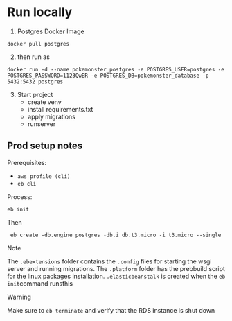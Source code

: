 # Run locally

1. Postgres Docker Image
```
docker pull postgres
```
2. then run as
```
docker run -d --name pokemonster_postgres -e POSTGRES_USER=postgres -e POSTGRES_PASSWORD=1123QwER -e POSTGRES_DB=pokemonster_database -p 5432:5432 postgres
```

3. Start project
   - create venv
   - install requirements.txt
   - apply migrations
   - runserver

## Prod setup notes
Prerequisites:
- `aws profile (cli)`
- `eb cli`

Process:

```
eb init
```

Then
 ```
  eb create -db.engine postgres -db.i db.t3.micro -i t3.micro --single
  ```


> [!NOTE]
The `.ebextensions` folder contains the `.config` files for starting the wsgi server and running  migrations. The `.platform`  folder has the prebbuild script for the linux packages installation. `.elasticbeanstalk` is created when the `eb init`command runsthis

> [!WARNING]
Make sure to `eb terminate` and verify that the RDS instance is shut down